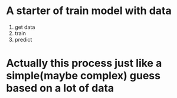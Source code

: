 # A starter of train model with data
1. get data
2. train
3. predict

# Actually this process just like a simple(maybe complex) guess based on a lot of data